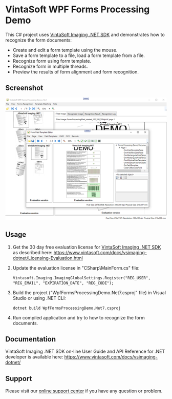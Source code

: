 # VintaSoft WPF Forms Processing Demo

This C# project uses <a href="https://www.vintasoft.com/vsimaging-dotnet-index.html">VintaSoft Imaging .NET SDK</a> and demonstrates how to recognize the form documents:
* Create and edit a form template using the mouse.
* Save a form template to a file, load a form template from a file.
* Recognize form using form template.
* Recognize form in multiple threads.
* Preview the results of form alignment and form recognition.


## Screenshot
<img src="vintasoft-wpf-forms-processing-demo.png" alt="VintaSoft WPF Forms Processing Demo">


## Usage
1. Get the 30 day free evaluation license for <a href="https://www.vintasoft.com/vsimaging-dotnet-index.html" target="_blank">VintaSoft Imaging .NET SDK</a> as described here: <a href="https://www.vintasoft.com/docs/vsimaging-dotnet/Licensing-Evaluation.html" target="_blank">https://www.vintasoft.com/docs/vsimaging-dotnet/Licensing-Evaluation.html</a>

2. Update the evaluation license in "CSharp\MainForm.cs" file:
   ```
   Vintasoft.Imaging.ImagingGlobalSettings.Register("REG_USER", "REG_EMAIL", "EXPIRATION_DATE", "REG_CODE");
   ```

3. Build the project ("WpfFormsProcessingDemo.Net7.csproj" file) in Visual Studio or using .NET CLI:
   ```
   dotnet build WpfFormsProcessingDemo.Net7.csproj
   ```

4. Run compiled application and try to how to recognize the form documents.


## Documentation
VintaSoft Imaging .NET SDK on-line User Guide and API Reference for .NET developer is available here: https://www.vintasoft.com/docs/vsimaging-dotnet/


## Support
Please visit our <a href="https://myaccount.vintasoft.com/">online support center</a> if you have any question or problem.
